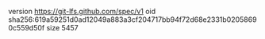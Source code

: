 version https://git-lfs.github.com/spec/v1
oid sha256:619a59251d0ad12049a883a3cf204717bb94f72d68e2331b02058690c559d50f
size 5457
